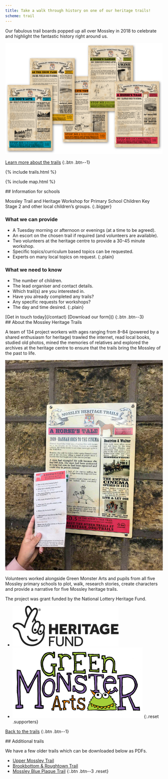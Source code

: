 ```yaml
---
title: Take a walk through history on one of our heritage trails!
scheme: trail
---
```

<section class="section section--first" markdown="1">
Our fabulous trail boards popped up all over Mossley in 2018 to celebrate and highlight the fantastic history right around us.

![Montage of trail boards](/images/home/MH_TrailsPosters_@2x.png)

[Learn more about the trails]()
{:.btn .btn--1}
</section>

<section class="section section--textured section--centred">
{% include trails.html %}
</section>

{% include map.html %}

<section class="section section--centred section--filled" markdown="1">
<div class="lozenge" markdown="1">
## Information for schools

Mossley Trail and Heritage Workshop for Primary School Children Key Stage 2 and other local children’s groups.
{:.bigger}

### What we can provide

- A Tuesday morning or afternoon or evenings (at a time to be agreed).
- An escort on the chosen trail if required (and volunteers are available).
- Two volunteers at the heritage centre to provide a 30-45 minute workshop.
- Specific topics/curriculum based topics can be requested.
- Experts on many local topics on request.
{:.plain}

### What we need to know

- The number of children.
- The lead organiser and contact details.
- Which trail(s) are you interested in.
- Have you already completed any trails?
- Any specific requests for workshops?
- The day and time desired.
{:.plain}
</div>
[Get in touch today](/contact) [Download our form]()
{:.btn .btn--3}
</section>

<section class="section" markdown="1">
## About the Mossley Heritage Trails

A team of 134 project workers with ages ranging from 8–84 (powered by a shared enthusiasm for heritage) trawled the internet, read local books, studied old photos, mined the memories of relatives and explored the archives at the heritage centre to ensure that the trails bring the Mossley of the past to life.

![Photograph of a trail board](/images/trails/MH_Trails_photo_of_boards_treated.jpg)

Volunteers worked alongside Green Monster Arts and pupils from all five Mossley primary schools to plot, walk, research stories, create characters and provide a narrative for five Mossley heritage trails.

The project was grant funded by the National Lottery Heritage Fund.

- ![Heritage Lottery Fund logo](/images/trails/HeritageFund.svg)
- ![Green Monster Arts logo](/images/trails/MH_GreenMonsterArts@2x.png)
{:.reset .supporters}

[Back to the trails]()
{:.btn .btn--1}
</section>

<section class="section section--centred section--filled" markdown="1">
## Additional trails

We have a few older trails which can be downloaded below as PDFs.

- [Upper Mossley Trail]()
- [Brookbottom & Roughtown Trail]()
- [Mossley Blue Plaque Trail]()
{:.btn .btn--3 .reset}
</section>
